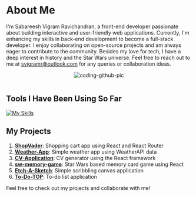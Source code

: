 
# About Me
I'm Sabareesh Vigram Ravichandran, a front-end developer passionate about building interactive and user-friendly web applications. Currently, I'm enhancing my skills in back-end development to become a full-stack developer. I enjoy collaborating on open-source projects and am always eager to contribute to the community. Besides my love for tech, I have a deep interest in history and the Star Wars universe. Feel free to reach out to me at svigramr@outlook.com for any queries or collaboration ideas.
<div align="center">
  
![coding-github-pic](https://github.com/SVigramR/SVigramR/assets/87016515/c4bd823b-0d10-42f6-b4f2-a0a308afca17)
  
<img src="https://komarev.com/ghpvc/?username=SVigramR&style=flat&color=ff69b4" alt=""/>

</div>

## Tools I Have Been Using So Far

[![My Skills](https://skillicons.dev/icons?i=materialui,tailwindcss,nodejs,npm,react,vite,vitest,jest,webpack,python,js,html,css,git,github,bash,babel,figma,blender,vscode,neovim)](https://skillicons.dev)

## My Projects

1. [**ShopVader**](https://github.com/SVigramR/ShopVader): Shopping cart app using React and React Router
2. [**Weather-App**](https://github.com/SVigramR/Weather-App): Simple weather app using WeatherAPI data
3. [**CV-Application**](https://github.com/SVigramR/CV-Application): CV generator using the React framework
4. [**sw-memory-game**](https://github.com/SVigramR/sw-memory-game): Star Wars based memory card game using React
5. [**Etch-A-Sketch**](https://github.com/SVigramR/Etch-A-Sketch): Simple scribbling canvas application
6. [**To-Do-TOP**](https://github.com/SVigramR/To-Do-TOP): To-do list application

Feel free to check out my projects and collaborate with me!
